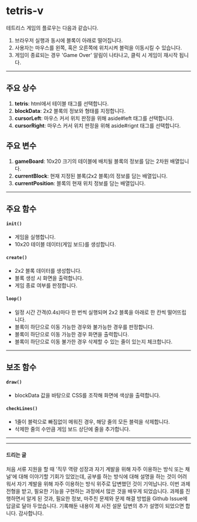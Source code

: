 # tetris-v
테트리스 게임의 플로우는 다음과 같습니다.
1. 브라우저 실행과 동시에 블록이 아래로 떨어집니다.
2. 사용자는 마우스를 왼쪽, 혹은 오른쪽에 위치시켜 블럭을 이동시킬 수 있습니다.
3. 게임이 종료되는 경우 'Game Over' 알림이 나타나고, 클릭 시 게임이 재시작 됩니다.

---

## 주요 상수
1. **tetris**: html에서 테이블 태그를 선택합니다.
2. **blockData**: 2x2 블록의 정보와 형태를 지정합니다.
3. **cursorLeft**: 마우스 커서 위치 판정을 위해 aside#left 태그를 선택합니다.
4. **cursorRight**: 마우스 커서 위치 판정을 위해 aside#rignt 태그를 선택합니다.


## 주요 변수
1. **gameBoard**: 10x20 크기의 테이블에 배치될 블록의 정보를 담는 2차원 배열입니다.
2. **currentBlock**: 현재 지정된 블록(2x2 블록)의 정보를 담는 배열입니다.
3. **currentPosition**: 블록의 현재 위치 정보를 담는 배열입니다.
   
---

## 주요 함수
#### `init()`
- 게임을 실행합니다.
- 10x20 테이블 데이터(게임 보드)를 생성합니다.

#### `create()`
- 2x2 블록 데이터를 생성합니다.
- 블록 생성 시 화면을 출력합니다.
- 게임 종료 여부를 판정합니다.

  
#### `loop()`
- 일정 시간 간격(0.4s)마다 한 번씩 실행되며 2x2 블록을 아래로 한 칸씩 떨어뜨립니다.
- 블록이 하단으로 이동 가능한 경우와 불가능한 경우를 판정합니다.
- 블록이 하단으로 이동 가능한 경우 화면을 출력합니다.
- 블록이 하단으로 이동 불가한 경우 삭제할 수 있는 줄이 있는지 체크합니다.

---
## 보조 함수
#### `draw()`
- blockData 값을 바탕으로 CSS를 조작해 화면에 색상을 출력합니다.

#### `checkLines()`
- 1줄이 블럭으로 빠짐없이 메워진 경우, 해당 줄의 모든 블럭을 삭제합니다.
- 삭제한 줄의 수만큼 게임 보드 상단에 줄을 추가합니다.

---
---

#### **드리는 글**
처음 서류 지원을 할 때 '직무 역량 성장과 자기 계발을 위해 자주 이용하는 방식 또는 채널'에 대해 이야기할 기회가 있었는데, 공부를 하는 방식에 대해 설명을 하는 것이 어려워서 자기 계발을 위해 자주 이용하는 방식 위주로 답변했던 것이 기억납니다. 이번 과제 전형을 받고, 필요한 기능을 구현하는 과정에서 많은 것을 배우게 되었습니다. 과제를 진행하면서 알게 된 것과, 필요한 정보, 마주친 문제와 문제 해결 방법을 Github Issue에 답글로 달아 두었습니다. 기록해둔 내용이 제 사전 설문 답변의 추가 설명이 되었으면 합니다. 감사합니다.  
